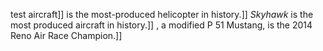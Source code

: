 test aircraft]] is the most-produced helicopter in history.]] _Skyhawk_ is the most produced aircraft in history.]] , a modified P 51 Mustang, is the 2014 Reno Air Race Champion.]]
